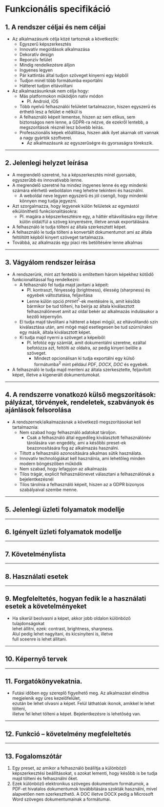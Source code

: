 # **Funkcionális specifikáció**
## 1. A rendszer céljai és nem céljai
* Az alkalmazásunk célja közé tartoznak a következők:
    * Egyszerű képszerkesztés
    * Innovatív megoldások alkalmazása
    * Dekoratív design
    * Reponzív felület
    * Mindig rendelkezésre álljon
    * Ingyenes legyen
    * Pár kattintás által tudjon szöveget kinyerni egy képből
    * Tudjon minél több formátumba exportálni
    * Hátteret tudjon eltávolítani
* Az alkalmazásunknak nem célja hogy:
    * Más platformokon működjön natív módon
        * Pl. Android, iOS
    * Több nyelvű felhasználói felületet tartalmazzon, hiszen egyszerű és érthető lesz a felület e nélkül is
    * A felhasználó képeit lementse, hiszen az sem etikus, sem biztonságos nem lenne, a GDPR-ra nézve, de ezekről lentebb, a megszorítások résznél lesz bővebb leírás.
    * Professzionális képek előállítása, hiszen akik ilyet akarnak ott vannak a nagy gyártók szoftverei.
        * Az alkalmazásunk az egyszerűségre és gyorsaságra törekszik.
---
## 2. Jelenlegi helyzet leírása
* A megrendelő szeretné, ha a képszerkesztés minél gyorsabb, egyszerűbb és innovatívabb lenne.
* A megrendelő szeretné ha mindez ingyenes lenne és egy mindenki számára elérhető weboldalon meg lehetne tekinteni és használni.
    * A weboldal neve legyen egyszerű és jól csengő, hogy mindenki könnyen meg tudja jegyezni.
* Azt szorgalmazza, hogy legyenek külön felületek az egymástól elkülöníthető funkcionalitásokra:
    * Pl. magára a képszerkesztésre egy, a háttér eltávolítására egy illetve külön oldal/fül a szöveg kinyerésére, illetve annak exportálására.
* A felhasználó le tudja tölteni az általa szerkesztett képet.
* A felhasználó le tudja tölteni a konvertált dokumentumot ami az általa feltöltött képből kinyert szöveget tartalmazza.
* Továbbá, az alkalmazás egy piaci rés betöltésére lenne alkalmas
---
## 3. Vágyálom rendszer leírása
* A rendszerünk, mint azt fentebb is említettem három képekhez kötődő funkcionalitással fog rendelkezni:
    * A felhasználó fel tudja majd javítani a képeit:
        * Pl. kontraszt, fényesség (brightness), élesség (sharpness) és egyebek változtatása, feljavítása
        * Lenne külön opció *preset<sup>1</sup>*-ek mentésére is, amit később bármikor be tud tölteni, ha beírja az általa kiválasztott felhasználónevet amit az oldal bekér az alkalmazás indulásakor a kezdő képernyőn.
    * El tudja majd távolítani a hátteret a képei mögül, az eltávolítandó szín kiválasztása után, ami mögé majd esetlegesen be tud szúrni/rakni egy másik, általa kiválasztott képet.
    * Ki tudja majd nyerni a szöveget a képeiből:
        * Pl. lefotóz egy számlát, amit dokumentálni szeretne, ezáltal befotózza azt, feltölti az oldalra, az pedig kinyeri belőle a szöveget.
            * Mindezt opcionálisan ki tudja exportálni egy külső formátumba<sup>2</sup> mint például *PDF*, *DOCX*, *DOC* és egyebek.
* A felhasználó le tudja majd menteni az általa szerkesztette, feljavított képet, illetve a kigenerált dokumentumokat.
---
## 4. A rendszerre vonatkozó külső megszorítások: pályázat, törvények, rendeletek, szabványok és ajánlások felsorolása
* A rendszernek/alkalmazásnak a következő megszorításokat kell tartalmaznia:
    * Nem szabad hogy felhasználó adatokat tároljon.
        * Csak a felhasználó által egyedileg kiválasztott felhasználónév tárolására van engedély, ami a későbbi preset-ek beazonosítására fog az alkalmazás használni.
    * Tiltott a felhasználó azonosítására alkalmas sütik használata.
    * Innovatív technológiákat kell használnia, ami lehetőleg minden modern böngészőben működik
    * Nem szabad, hogy lefagyjon az alkalmazás
    * Tilos trágár, explicit felhasználónevet választani a felhasználónak a bejelentkezésnél
    * Tilos tárolnia a felhasználó képeit, hiszen az a GDPR bizonyos szabályaival szembe menne.
---
## 5. Jelenlegi üzleti folyamatok modellje

---
## 6. Igényelt üzleti folyamatok modellje

---
## 7. Követelménylista

---
## 8. Használati esetek

---
## 9. Megfeleltetés, hogyan fedik le a használati esetek a követelményeket
 * Ha sikerül beolvasni a képet, akkor jobb oldalon különböző tulajdonságokat <br>
 lehet állítni, ezek: contrast, brightness, sharpness.<br>
 Alul pedig lehet nagyítani, és kicsinyíteni is, illetve <br>
 full sceenre is lehet állítani.

---
## 10. Képernyő tervek

---
## 11. Forgatókönyvekatnia.
* Futási időben egy szereplő figyelhető meg. Az alkalmazást elindítva megjelenik egy üres kezelőfelület, <br>
ezután be lehet olvasni a képet. Felül láthatóak ikonok, amikkel le lehet tölteni, <br>
illetve fel lehet tölteni a képet. Bejelentkezésre is lehetőség van.
---
## 12. Funkció – követelmény megfeleltetés

---
## 13. Fogalomszótár
1. Egy preset, az amikor a felhasználó beállítja a különböző képszerkesztési beállításokat, s azokat lementi, hogy később is be tudja majd tölteni és felhasználni őket.
2. Ezek különböző elektronikus szöveges dokumentum formátumok, a PDF-et hivatalos dokumentumok továbbítására szokták használni, mivel alapvetően nem szerkeszthető. A DOC illetve DOCX pedig a Microsoft Word szöveges dokumentumainak a formátumai. 